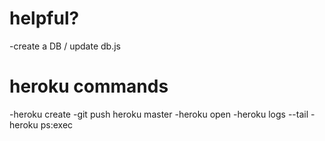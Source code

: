 # helpful?
-create a DB / update db.js
# heroku commands
-heroku create
-git push heroku master
-heroku open
-heroku logs --tail
-heroku ps:exec
